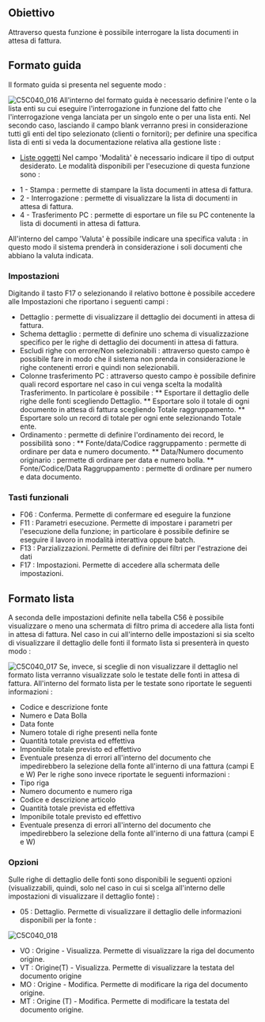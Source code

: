 ## Obiettivo
Attraverso questa funzione è possibile interrogare la lista documenti in attesa di fattura.

## Formato guida
Il formato guida si presenta nel seguente modo : 

![C5C040_016](http://localhost:3000/immagini/MBDOC_OGG-P_C5NOYL0/C5C040_016.png)
All'interno del formato guida è necessario definire l'ente o la lista enti su cui eseguire l'interrogazione in funzione del fatto che l'interrogazione venga lanciata per un singolo ente o per una lista enti. Nel secondo caso, lasciando il campo blank verranno presi in considerazione tutti gli enti del tipo selezionato (clienti o fornitori); per definire una specifica lista di enti si veda la documentazione relativa alla gestione liste : 
- [Liste oggetti](Sorgenti/DOC_OPE/TA/B£AMO/B£_LIS)
Nel campo 'Modalità' è necessario indicare il tipo di output desiderato.
Le modalità disponibili per l'esecuzione di questa funzione sono : 
 * 1 - Stampa :  permette di stampare la lista documenti in attesa di fattura.
 * 2 - Interrogazione :  permette di visualizzare la lista di documenti in attesa di fattura.
 * 4 - Trasferimento PC :  permette di esportare un file su PC contenente la lista di documenti in attesa di fattura.

All'interno del campo 'Valuta' è possibile indicare una specifica valuta :  in questo modo il sistema prenderà in considerazione i soli documenti che abbiano la valuta indicata.

### Impostazioni
Digitando il tasto F17 o selezionando il relativo bottone è possibile accedere alle Impostazioni che riportano i seguenti campi : 
 * Dettaglio :  permette di visualizzare il dettaglio dei documenti in attesa di fattura.
 * Schema dettaglio :  permette di definire uno schema di visualizzazione specifico per le righe di dettaglio dei documenti in attesa di fattura.
 * Escludi righe con errore/Non selezionabili :  attraverso questo campo è possibile fare in modo che il sistema non prenda in considerazione le righe contenenti errori e quindi non selezionabili.
 * Colonne trasferimento PC :  attraverso questo campo è possibile definire quali record esportare nel caso in cui venga scelta la modalità Trasferimento. In particolare è possibile : 
 ** Esportare il dettaglio delle righe delle fonti scegliendo Dettaglio.
 ** Esportare solo il totale di ogni documento in attesa di fattura scegliendo Totale raggruppamento.
 ** Esportare solo un record di totale per ogni ente selezionando Totale ente.
 * Ordinamento :  permette di definire l'ordinamento dei record, le possibilità sono : 
 ** Fonte/data/Codice raggruppamento :  permette di ordinare per data e numero documento.
 ** Data/Numero documento originario :  permette di ordinare per data e numero bolla.
 ** Fonte/Codice/Data Raggruppamento :  permette di ordinare per numero e data documento.

### Tasti funzionali
 * F06 :  Conferma. Permette di confermare ed eseguire la funzione
 * F11 :  Parametri esecuzione. Permette di impostare i parametri per l'esecuzione della funzione; in particolare è possibile definire se eseguire il lavoro in modalità interattiva oppure batch.
 * F13 :  Parzializzazioni. Permette di definire dei filtri per l'estrazione dei dati
 * F17 :  Impostazioni. Permette di accedere alla schermata delle impostazioni.

## Formato lista
A seconda delle impostazioni definite nella tabella C56 è possibile visualizzare o meno una schermata di filtro prima di accedere alla lista fonti in attesa di fattura.
Nel caso in cui all'interno delle impostazioni si sia scelto di visualizzare il dettaglio delle fonti il formato lista si presenterà in questo modo : 

![C5C040_017](http://localhost:3000/immagini/MBDOC_OGG-P_C5NOYL0/C5C040_017.png)
Se, invece, si sceglie di non visualizzare il dettaglio nel formato lista verranno visualizzate solo le testate delle fonti in attesa di fattura.
All'interno del formato lista per le testate sono riportate le seguenti informazioni : 
 * Codice e descrizione fonte
 * Numero e Data Bolla
 * Data fonte
 * Numero totale di righe presenti nella fonte
 * Quantità totale prevista ed effettiva
 * Imponibile totale previsto ed effettivo
 * Eventuale presenza di errori all'interno del documento che impedirebbero la selezione della fonte all'interno di una fattura (campi E e W)
Per le righe sono invece riportate le seguenti informazioni : 
 * Tipo riga
 * Numero documento e numero riga
 * Codice e descrizione articolo
 * Quantità totale prevista ed effettiva
 * Imponibile totale previsto ed effettivo
 * Eventuale presenza di errori all'interno del documento che impedirebbero la selezione della fonte all'interno di una fattura (campi E e W)

### Opzioni
Sulle righe di dettaglio delle fonti sono disponibili le seguenti opzioni (visualizzabili, quindi, solo nel caso in cui si scelga all'interno delle impostazioni di visualizzare il dettaglio fonte) : 

- 05 :  Dettaglio. Permette di visualizzare il dettaglio delle informazioni disponibili per la fonte : 

![C5C040_018](http://localhost:3000/immagini/MBDOC_OGG-P_C5NOYL0/C5C040_018.png)
- VO :  Origine - Visualizza. Permette di visualizzare la riga del documento origine.
- VT :  Origine(T) - Visualizza. Permette di visualizzare la testata del documento origine
- MO :  Origine - Modifica. Permette di modificare la riga del documento origine.
- MT :  Origine (T) - Modifica. Permette di modificare la testata del documento origine.
